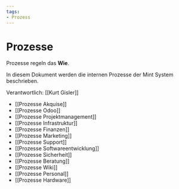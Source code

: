 ```yaml
---
tags:
- Prozess
---
```


# Prozesse
Prozesse regeln das **Wie**.

In diesem Dokument werden die internen Prozesse der Mint System beschrieben.

Verantwortlich: [[Kurt Gisler]]

* [[Prozesse Akquise]]
* [[Prozesse Odoo]]
* [[Prozesse Projektmanagement]]
* [[Prozesse Infrastruktur]]
* [[Prozesse Finanzen]]
* [[Prozesse Marketing]]
* [[Prozesse Support]]
* [[Prozesse Softwareentwicklung]]
* [[Prozesse Sicherheit]]
* [[Prozesse Beratung]]
* [[Prozesse Wiki]]
* [[Prozesse Personal]]
* [[Prozesse Hardware]]